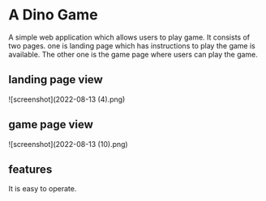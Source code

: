 # A Dino Game

A simple web application which allows users to play game. It consists of two pages.
one is landing page which has instructions to play the game is available.
The other one is the game page where users can play the game.

## landing page view

![screenshot](2022-08-13 (4).png)

## game page view

![screenshot](2022-08-13 (10).png)

## features

It is easy to operate.
